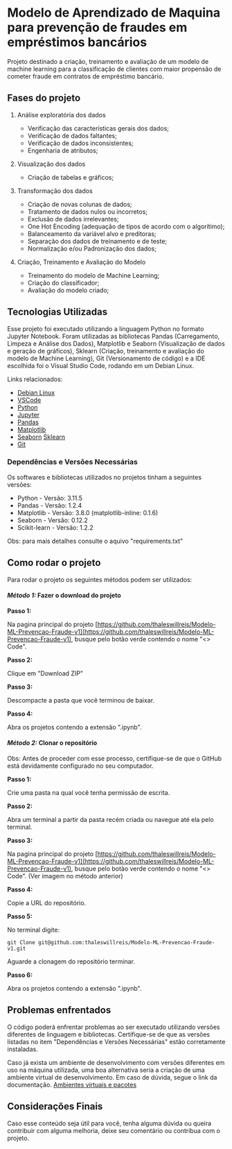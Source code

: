 # Modelo de Aprendizado de Maquina para prevenção de fraudes em empréstimos bancários

Projeto destinado a criação, treinamento e avaliação de um modelo de machine learning para a classificação de clientes com maior propensão de cometer fraude em contratos de empréstimo bancário.

## Fases do projeto

1. Análise exploratória dos dados

   * Verificação das características gerais dos dados;
   * Verificação de dados faltantes;
   * Verificação de dados inconsistentes;
   * Engenharia de atributos;
2. Visualização dos dados

   * Criação de tabelas e gráficos;
3. Transformação dos dados

   * Criação de novas colunas de dados;
   * Tratamento de dados nulos ou incorretos;
   * Exclusão de dados irrelevantes;
   * One Hot Encoding (adequação de tipos de acordo com o algorítimo);
   * Balanceamento da variável alvo e preditoras;
   * Separação dos dados de treinamento e de teste;
   * Normalização e/ou Padronização dos dados;
4. Criação, Treinamento e Avaliação do Modelo

   * Treinamento do modelo de Machine Learning;
   * Criação do classificador;
   * Avaliação do modelo criado;

## Tecnologias Utilizadas

Esse projeto foi executado utilizando a linguagem Python no formato Jupyter Notebook. Foram utilizadas as bibliotecas Pandas (Carregamento, Limpeza e Análise dos Dados), Matplotlib e Seaborn (Visualização de dados e geração de gráficos), Sklearn (Criação, treinamento e avaliação do modelo de Machine Learning), Git (Versionamento de código) e a IDE escolhida foi o Visual Studio Code, rodando em um Debian Linux.

Links relacionados:

* [Debian Linux](https://www.debian.org/index.pt.html)
* [VSCode](https://code.visualstudio.com/)
* [Python](https://www.python.org/)
* [Jupyter](https://jupyter.org/)
* [Pandas](https://pandas.pydata.org/)
* [Matplotlib](https://matplotlib.org/)
* [Seaborn](https://seaborn.pydata.org/#)
  [Sklearn](https://scikit-learn.org/stable/)
* [Git](https://git-scm.com/)

### Dependências e Versões Necessárias

Os softwares e bibliotecas utilizados no projetos tinham a seguintes versões:

* Python - Versão: 3.11.5
* Pandas - Versão: 1.2.4
* Matplotlib - Versão: 3.8.0 (matplotlib-inline: 0.1.6)
* Seaborn - Versão: 0.12.2
* Scikit-learn - Versão: 1.2.2

Obs: para mais detalhes consulte o aquivo "requirements.txt"

## Como rodar o projeto

Para rodar o projeto os seguintes métodos podem ser utilizados:

#### *Método 1:* Fazer o download do projeto

**Passo 1:**

Na pagina principal do projeto [https://github.com/thaleswillreis/Modelo-ML-Prevencao-Fraude-v1](https://github.com/thaleswillreis/Modelo-ML-Prevencao-Fraude-v1), busque pelo botão verde contendo o nome "<> Code".

**Passo 2:**

Clique em "Download ZIP"

**Passo 3:**

Descompacte a pasta que você terminou de baixar.

**Passo 4:**

Abra os projetos contendo a extensão ".ipynb".

#### *Método 2:* Clonar o repositório

Obs: Antes de proceder com esse processo, certifique-se de que o GitHub está devidamente configurado no seu computador.

**Passo 1:**

Crie uma pasta na qual você tenha permissão de escrita.

**Passo 2:**

Abra um terminal a partir da pasta recém criada ou navegue até ela pelo terminal.

**Passo 3:**

Na pagina principal do projeto [https://github.com/thaleswillreis/Modelo-ML-Prevencao-Fraude-v1](https://github.com/thaleswillreis/Modelo-ML-Prevencao-Fraude-v1), busque pelo botão verde contendo o nome "<> Code". (Ver imagem no método anterior)

**Passo 4:**

Copie a URL do repositório.

**Passo 5:**

No terminal digite:

```
git Clone git@github.com:thaleswillreis/Modelo-ML-Prevencao-Fraude-v1.git
```

Aguarde a clonagem do repositório terminar.

**Passo 6:**

Abra os projetos contendo a extensão ".ipynb".

## Problemas enfrentados

O código poderá enfrentar problemas ao ser executado utilizando versões diferentes de linguagem e bibliotecas. Certifique-se de que as versões listadas no item "Dependências e Versões Necessárias" estão corretamente instaladas.

Caso já exista um ambiente de desenvolvimento com versões diferentes em uso na máquina utilizada, uma boa alternativa seria a criação de uma ambiente virtual de desenvolvimento. Em caso de dúvida, segue o link da documentação.
[Ambientes virtuais e pacotes](https://docs.python.org/pt-br/3/tutorial/venv.html)

## Considerações Finais

Caso esse conteúdo seja útil para você, tenha alguma dúvida ou queira contribuir com alguma melhoria, deixe seu comentário ou contribua com o projeto.
